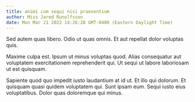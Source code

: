 ```yaml
---
title: animi cum sequi nisi praesentium
author: Miss Jared Runolfsson
date: Mon Mar 21 2022 14:26:28 GMT-0400 (Eastern Daylight Time)
---
```

Sed autem quas libero. Odio ut quas omnis. Et aut repellat dolor voluptas quis.

 Maxime culpa est. Ipsum ut minus voluptas quod. Alias consequatur aut voluptatem exercitationem reprehenderit qui. Ut sequi ut labore laboriosam ut est quisquam.

 Sapiente quod quo impedit iusto laudantium at id ut. Et illo qui dolorum. Et quisquam quasi quidem voluptatem qui. Sunt ipsam eum. Sequi iusto eius voluptatibus. Dolor quas doloremque qui minus.